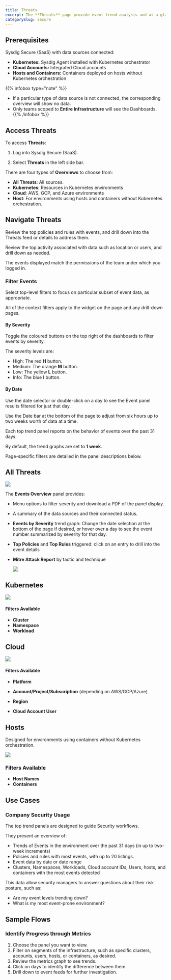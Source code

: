 ```yaml
---
title: Threats
excerpt: The **Threats** page provide event trend analysis and at-a-glance summaries of top policies, rules, namespaces, accounts, or users with event activity over the past 31 days. From the Overviews, you can drill down into specific event feeds and details to take action.
categorySlug: secure
---
```


## Prerequisites

Sysdig Secure (SaaS) with data sources connected:

* **Kubernetes:** Sysdig Agent installed with Kubernetes orchestrator
* **Cloud Accounts:** Integrated Cloud accounts
* **Hosts and Containers:** Containers deployed on hosts without Kubernetes orchestration

{{% infobox type="note" %}}
* If a particular type of data source is not connected, the corresponding overview will show no data.
* Only teams scoped to **Entire Infrastructure** will see the Dashboards.
{{% /infobox %}}

## Access Threats

To access **Threats**:

1. Log into Sysdig Secure (SaaS).

2. Select **Threats** in the left side bar.

There are four types of **Overviews** to choose from:

- **All Threats**: All sources.
- **Kubernetes**: Resources in Kubernetes environments
- **Cloud**: AWS, GCP, and Azure environments
- **Host**: For environments using hosts and containers without Kubernetes orchestration.


## Navigate Threats

Review the top policies and rules with events, and drill down into the Threats feed or details to address them. 

Review the top activity associated with data such as location or users,  and drill down as needed.

The events displayed match the permissions of the team under which you logged in. 

### Filter Events

Select top-level filters to focus on particular subset of event data, as appropriate. 

All of the context filters apply to the widget on the page and any drill-down pages. 

#### By Severity

Toggle the coloured buttons on the top right of the dashboards to filter events by severity.

The severity levels are:

- High: The red **H** button.
- Medium: The orange **M** button.
- Low: The yellow **L** button.
- Info: The blue **I** button.
  
#### By Date

Use the date selector or double-click on a day to see the Event panel results filtered for just that day. 

Use the Date bar at the bottom of the page to adjust from six hours up to two weeks worth of data at a time. 

Each top trend panel reports on the behavior of events over the past 31 days. 

By default, the trend graphs are set to **1 week**. 

Page-specific filters are detailed in the panel descriptions below.

## All Threats

![](/image/events_overview.png)

The **Events Overview** panel provides: 

* Menu options to filter severity and download a PDF of the panel display.

* A summary of the  data sources and their connected status.

* **Events by Severity** trend graph: Change the date selection at the bottom of the page if desired, or hover over a day to see the event number summarized by severity for that day.

* **Top Policies** and **Top Rules** triggered: click on an entry to drill into the event details

* **Mitre Attack Report** by tactic and technique

  ![](/image/event_dash_mitre.png)

## Kubernetes

![](/image/k8_events.png)

#### Filters Available

* **Cluster**
* **Namespace**
* **Workload**

## Cloud

![](/image/cloud_dash.png)

#### Filters Available

*  **Platform**

*  **Account/Project/Subscription** (depending on AWS/GCP/Azure)

*  **Region** 
*  **Cloud Account User**

## Hosts

Designed for environments using containers without Kubernetes orchestration.

![](/image/hce.png)

### Filters Available

* **Host Names**
* **Containers**

## Use Cases

### Company Security Usage 

The top trend panels are designed to guide Security workflows. 

They present an overview of:

* Trends of Events in the environment over the past 31 days (in up to two-week increments)
* Policies and rules with most events, with up to 20 listings.
* Event data by date or date range 
* Clusters, Namespaces, Workloads, Cloud account IDs, Users, hosts, and containers with the most events detected

This data allow security managers to answer questions about their risk posture, such as: 

- Are my event levels trending down?
- What is my most event-prone environment?

## Sample Flows

### Identify Progress through Metrics

1. Choose the panel you want to view.
2. Filter on  segments of the infrastructure, such as specific clusters, accounts, users, hosts, or containers, as desired. 
3. Review the metrics graph to see trends. 
4. Click on days to identify the difference between them. 
5. Drill down to event feeds for further investigation. 